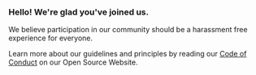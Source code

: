 ### Hello! We're glad you've joined us.

We believe participation in our community should be a harassment free experience for everyone.

Learn more about our guidelines and principles by reading our [Code of Conduct](https://opensource.newrelic.com/code-of-conduct/) on our Open Source Website.